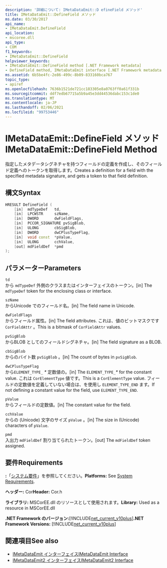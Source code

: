 ```yaml
---
description: '詳細について: IMetaDataEmit::D efineField メソッド'
title: IMetaDataEmit::DefineField メソッド
ms.date: 03/30/2017
api_name:
- IMetaDataEmit.DefineField
api_location:
- mscoree.dll
api_type:
- COM
f1_keywords:
- IMetaDataEmit::DefineField
helpviewer_keywords:
- IMetaDataEmit::DefineField method [.NET Framework metadata]
- DefineField method, IMetaDataEmit interface [.NET Framework metadata
ms.assetid: 6b5be4fc-2e86-499c-8b09-833160bca767
topic_type:
- apiref
ms.openlocfilehash: 7636b1521de721cc183305e8a0763ff0a61f331b
ms.sourcegitcommit: ddf7edb67715a5b9a45e3dd44536dabc153c1de0
ms.translationtype: MT
ms.contentlocale: ja-JP
ms.lasthandoff: 02/06/2021
ms.locfileid: "99753446"
---
```

# <a name="imetadataemitdefinefield-method"></a><span data-ttu-id="5a8c5-103">IMetaDataEmit::DefineField メソッド</span><span class="sxs-lookup"><span data-stu-id="5a8c5-103">IMetaDataEmit::DefineField Method</span></span>

<span data-ttu-id="5a8c5-104">指定したメタデータシグネチャを持つフィールドの定義を作成し、そのフィールド定義へのトークンを取得します。</span><span class="sxs-lookup"><span data-stu-id="5a8c5-104">Creates a definition for a field with the specified metadata signature, and gets a token to that field definition.</span></span>  
  
## <a name="syntax"></a><span data-ttu-id="5a8c5-105">構文</span><span class="sxs-lookup"><span data-stu-id="5a8c5-105">Syntax</span></span>  
  
```cpp  
HRESULT DefineField (
    [in]  mdTypeDef   td,
    [in]  LPCWSTR     szName,
    [in]  DWORD       dwFieldFlags,
    [in]  PCCOR_SIGNATURE pvSigBlob,
    [in]  ULONG       cbSigBlob,
    [in]  DWORD       dwCPlusTypeFlag,
    [in]  void const  *pValue,
    [in]  ULONG       cchValue,
    [out] mdFieldDef  *pmd
);  
```  
  
## <a name="parameters"></a><span data-ttu-id="5a8c5-106">パラメーター</span><span class="sxs-lookup"><span data-stu-id="5a8c5-106">Parameters</span></span>  

 `td`  
 <span data-ttu-id="5a8c5-107">から `mdTypeDef` 外側のクラスまたはインターフェイスのトークン。</span><span class="sxs-lookup"><span data-stu-id="5a8c5-107">[in] The `mdTypeDef` token for the enclosing class or interface.</span></span>  
  
 `szName`  
 <span data-ttu-id="5a8c5-108">からUnicode でのフィールド名。</span><span class="sxs-lookup"><span data-stu-id="5a8c5-108">[in] The field name in Unicode.</span></span>  
  
 `dwFieldFlags`  
 <span data-ttu-id="5a8c5-109">からフィールド属性。</span><span class="sxs-lookup"><span data-stu-id="5a8c5-109">[in] The field attributes.</span></span> <span data-ttu-id="5a8c5-110">これは、値のビットマスクです `CorFieldAttr` 。</span><span class="sxs-lookup"><span data-stu-id="5a8c5-110">This is a bitmask of `CorFieldAttr` values.</span></span>  
  
 `pvSigBlob`  
 <span data-ttu-id="5a8c5-111">からBLOB としてのフィールドシグネチャ。</span><span class="sxs-lookup"><span data-stu-id="5a8c5-111">[in] The field signature as a BLOB.</span></span>  
  
 `cbSigBlob`  
 <span data-ttu-id="5a8c5-112">からのバイト数 `pvSigBlob` 。</span><span class="sxs-lookup"><span data-stu-id="5a8c5-112">[in] The count of bytes in `pvSigBlob`.</span></span>  
  
 `dwCPlusTypeFlag`  
 <span data-ttu-id="5a8c5-113">から`ELEMENT_TYPE_` *\** 定数値の。</span><span class="sxs-lookup"><span data-stu-id="5a8c5-113">[in] The `ELEMENT_TYPE_`*\** for the constant value.</span></span> <span data-ttu-id="5a8c5-114">これは `CorElementType` 値です。</span><span class="sxs-lookup"><span data-stu-id="5a8c5-114">This is a `CorElementType` value.</span></span> <span data-ttu-id="5a8c5-115">フィールドの定数値を定義していない場合は、を使用し `ELEMENT_TYPE_END` ます。</span><span class="sxs-lookup"><span data-stu-id="5a8c5-115">If not defining a constant value for the field, use `ELEMENT_TYPE_END`.</span></span>  
  
 `pValue`  
 <span data-ttu-id="5a8c5-116">からフィールドの定数値。</span><span class="sxs-lookup"><span data-stu-id="5a8c5-116">[in] The constant value for the field.</span></span>  
  
 `cchValue`  
 <span data-ttu-id="5a8c5-117">からの (Unicode) 文字のサイズ `pValue` 。</span><span class="sxs-lookup"><span data-stu-id="5a8c5-117">[in] The size in (Unicode) characters of `pValue`.</span></span>  
  
 `pmd`  
 <span data-ttu-id="5a8c5-118">入出力 `mdFieldDef` 割り当てられたトークン。</span><span class="sxs-lookup"><span data-stu-id="5a8c5-118">[out] The `mdFieldDef` token assigned.</span></span>  
  
## <a name="requirements"></a><span data-ttu-id="5a8c5-119">要件</span><span class="sxs-lookup"><span data-stu-id="5a8c5-119">Requirements</span></span>  

 <span data-ttu-id="5a8c5-120">**:**「[システム要件](../../get-started/system-requirements.md)」を参照してください。</span><span class="sxs-lookup"><span data-stu-id="5a8c5-120">**Platforms:** See [System Requirements](../../get-started/system-requirements.md).</span></span>  
  
 <span data-ttu-id="5a8c5-121">**ヘッダー:** Cor</span><span class="sxs-lookup"><span data-stu-id="5a8c5-121">**Header:** Cor.h</span></span>  
  
 <span data-ttu-id="5a8c5-122">**ライブラリ:** MSCorEE.dll のリソースとして使用されます。</span><span class="sxs-lookup"><span data-stu-id="5a8c5-122">**Library:** Used as a resource in MSCorEE.dll</span></span>  
  
 <span data-ttu-id="5a8c5-123">**.NET Framework のバージョン:**[!INCLUDE[net_current_v10plus](../../../../includes/net-current-v10plus-md.md)]</span><span class="sxs-lookup"><span data-stu-id="5a8c5-123">**.NET Framework Versions:** [!INCLUDE[net_current_v10plus](../../../../includes/net-current-v10plus-md.md)]</span></span>  
  
## <a name="see-also"></a><span data-ttu-id="5a8c5-124">関連項目</span><span class="sxs-lookup"><span data-stu-id="5a8c5-124">See also</span></span>

- [<span data-ttu-id="5a8c5-125">IMetaDataEmit インターフェイス</span><span class="sxs-lookup"><span data-stu-id="5a8c5-125">IMetaDataEmit Interface</span></span>](imetadataemit-interface.md)
- [<span data-ttu-id="5a8c5-126">IMetaDataEmit2 インターフェイス</span><span class="sxs-lookup"><span data-stu-id="5a8c5-126">IMetaDataEmit2 Interface</span></span>](imetadataemit2-interface.md)
